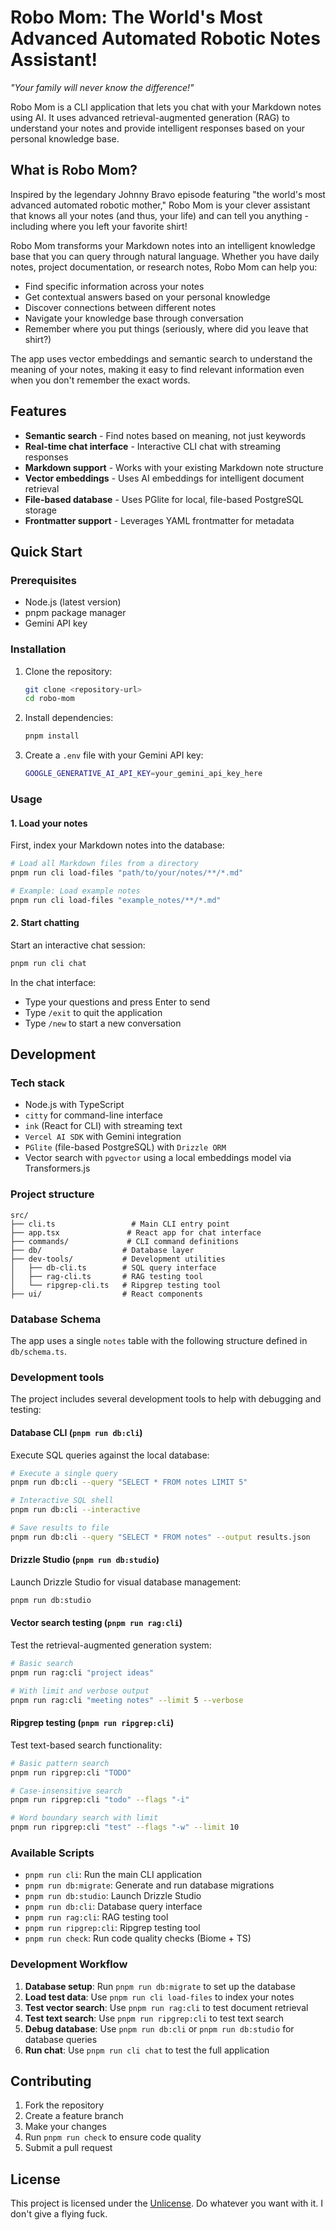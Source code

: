 # Robo Mom: The World's Most Advanced Automated Robotic Notes Assistant!

*"Your family will never know the difference!"*

Robo Mom is a CLI application that lets you chat with your Markdown notes using AI. It uses advanced retrieval-augmented generation (RAG) to understand your notes and provide intelligent responses based on your personal knowledge base.

## What is Robo Mom?

Inspired by the legendary Johnny Bravo episode featuring "the world's most advanced automated robotic mother," Robo Mom is your clever assistant that knows all your notes (and thus, your life) and can tell you anything - including where you left your favorite shirt!

Robo Mom transforms your Markdown notes into an intelligent knowledge base that you can query through natural language. Whether you have daily notes, project documentation, or research notes, Robo Mom can help you:

- Find specific information across your notes
- Get contextual answers based on your personal knowledge
- Discover connections between different notes
- Navigate your knowledge base through conversation
- Remember where you put things (seriously, where did you leave that shirt?)

The app uses vector embeddings and semantic search to understand the meaning of your notes, making it easy to find relevant information even when you don't remember the exact words.

## Features

- **Semantic search** - Find notes based on meaning, not just keywords
- **Real-time chat interface** - Interactive CLI chat with streaming responses
- **Markdown support** - Works with your existing Markdown note structure
- **Vector embeddings** - Uses AI embeddings for intelligent document retrieval
- **File-based database** - Uses PGlite for local, file-based PostgreSQL storage
- **Frontmatter support** - Leverages YAML frontmatter for metadata

## Quick Start

### Prerequisites

- Node.js (latest version)
- pnpm package manager
- Gemini API key

### Installation

1. Clone the repository:
   ```bash
   git clone <repository-url>
   cd robo-mom
   ```

2. Install dependencies:
   ```bash
   pnpm install
   ```

3. Create a `.env` file with your Gemini API key:
   ```bash
   GOOGLE_GENERATIVE_AI_API_KEY=your_gemini_api_key_here
   ```

### Usage

#### 1. Load your notes

First, index your Markdown notes into the database:

```bash
# Load all Markdown files from a directory
pnpm run cli load-files "path/to/your/notes/**/*.md"

# Example: Load example notes
pnpm run cli load-files "example_notes/**/*.md"
```

#### 2. Start chatting

Start an interactive chat session:

```bash
pnpm run cli chat
```

In the chat interface:
- Type your questions and press Enter to send
- Type `/exit` to quit the application
- Type `/new` to start a new conversation

## Development

### Tech stack

- Node.js with TypeScript
- `citty` for command-line interface
- `ink` (React for CLI) with streaming text
- `Vercel AI SDK` with Gemini integration
- `PGlite` (file-based PostgreSQL) with `Drizzle ORM`
- Vector search with `pgvector` using a local embeddings model via Transformers.js

### Project structure

```
src/
├── cli.ts                 # Main CLI entry point
├── app.tsx               # React app for chat interface
├── commands/             # CLI command definitions
├── db/                  # Database layer
├── dev-tools/           # Development utilities
│   ├── db-cli.ts        # SQL query interface
│   ├── rag-cli.ts       # RAG testing tool
│   └── ripgrep-cli.ts   # Ripgrep testing tool
├── ui/                  # React components
```

### Database Schema

The app uses a single `notes` table with the following structure defined in `db/schema.ts`.

### Development tools

The project includes several development tools to help with debugging and testing:

#### Database CLI (`pnpm run db:cli`)

Execute SQL queries against the local database:

```bash
# Execute a single query
pnpm run db:cli --query "SELECT * FROM notes LIMIT 5"

# Interactive SQL shell
pnpm run db:cli --interactive

# Save results to file
pnpm run db:cli --query "SELECT * FROM notes" --output results.json
```

#### Drizzle Studio (`pnpm run db:studio`)

Launch Drizzle Studio for visual database management:

```bash
pnpm run db:studio
```

#### Vector search testing (`pnpm run rag:cli`)

Test the retrieval-augmented generation system:

```bash
# Basic search
pnpm run rag:cli "project ideas"

# With limit and verbose output
pnpm run rag:cli "meeting notes" --limit 5 --verbose
```

#### Ripgrep testing (`pnpm run ripgrep:cli`)

Test text-based search functionality:

```bash
# Basic pattern search
pnpm run ripgrep:cli "TODO"

# Case-insensitive search
pnpm run ripgrep:cli "todo" --flags "-i"

# Word boundary search with limit
pnpm run ripgrep:cli "test" --flags "-w" --limit 10
```

### Available Scripts

- `pnpm run cli`: Run the main CLI application
- `pnpm run db:migrate`: Generate and run database migrations
- `pnpm run db:studio`: Launch Drizzle Studio
- `pnpm run db:cli`: Database query interface
- `pnpm run rag:cli`: RAG testing tool
- `pnpm run ripgrep:cli`: Ripgrep testing tool
- `pnpm run check`: Run code quality checks (Biome + TS)

### Development Workflow

1. **Database setup**: Run `pnpm run db:migrate` to set up the database
2. **Load test data**: Use `pnpm run cli load-files` to index your notes
3. **Test vector search**: Use `pnpm run rag:cli` to test document retrieval
4. **Test text search**: Use `pnpm run ripgrep:cli` to test text search
5. **Debug database**: Use `pnpm run db:cli` or `pnpm run db:studio` for database queries
6. **Run chat**: Use `pnpm run cli chat` to test the full application

## Contributing

1. Fork the repository
2. Create a feature branch
3. Make your changes
4. Run `pnpm run check` to ensure code quality
5. Submit a pull request

## License

This project is licensed under the [Unlicense](license.md). Do whatever you want with it. I don't give a flying fuck.